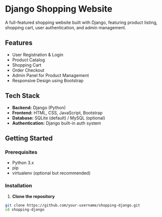 # Django Shopping Website

A full-featured shopping website built with Django, featuring product listing, shopping cart, user authentication, and admin management.

## Features

- User Registration & Login
- Product Catalog
- Shopping Cart
- Order Checkout
- Admin Panel for Product Management
- Responsive Design using Bootstrap

## Tech Stack

- **Backend:** Django (Python)
- **Frontend:** HTML, CSS, JavaScript, Bootstrap
- **Database:** SQLite (default) / MySQL (optional)
- **Authentication:** Django built-in auth system

## Getting Started

### Prerequisites

- Python 3.x
- pip
- virtualenv (optional but recommended)

### Installation

1. **Clone the repository**

```bash
git clone https://github.com/your-username/shopping-django.git
cd shopping-django
